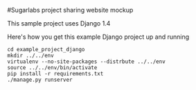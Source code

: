 #Sugarlabs project sharing website mockup

This sample project uses Django 1.4

Here's how you get this example Django project up and running

    cd example_project_django
    mkdir ../../env
    virtualenv --no-site-packages --distrbute ../../env
    source ../../env/bin/activate
    pip install -r requirements.txt
    ./manage.py runserver

